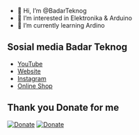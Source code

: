 - 👋 Hi, I’m @BadarTeknog
- 👀 I’m interested in Elektronika & Arduino
- 🌱 I’m currently learning Ardino

## Sosial media Badar Teknog

- [YouTube](https://youtube.com/badarteknog)
- [Website](https://www.badarteknog.com)
- [Instagram](https://instagram.com/badarteknog)
- [Online Shop](https://shopee.co.id/badar_teknog)

## Thank you Donate for me 
[![Donate](https://img.shields.io/badge/Donate-Dana-green.svg)](https://link.dana.id/qr/dh6jn4w)
[![Donate](https://img.shields.io/badge/Donate-PayPal-green.svg)](https://paypal.me/BadarTeknog)
<!---
BadarTeknog/BadarTeknog is a ✨ special ✨ repository because its `README.md` (this file) appears on your GitHub profile.
You can click the Preview link to take a look at your changes.
--->
